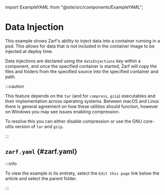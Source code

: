 import ExampleYAML from "@site/src/components/ExampleYAML";

# Data Injection

This example shows Zarf's ability to inject data into a container running in a pod.  This allows for data that is not included in the container image to be injected at deploy time.

Data injections are declared using the `dataInjections` key within a component, and once the specified container is started, Zarf will copy the files and folders from the specified source into the specified container and path.

:::caution

This feature depends on the `tar` (and for `compress`, `gzip`) executables and their implementation across operating systems.  Between macOS and Linux there is general agreement on how these utilities should function, however on Windows you may see issues enabling compression.

To resolve this you can either disable compression or use the GNU core-utils version of `tar` and `gzip`.

:::

## `zarf.yaml` {#zarf.yaml}

:::info

To view the example in its entirety, select the `Edit this page` link below the article and select the parent folder.

:::

<ExampleYAML example="data-injection" showLink={false} />
